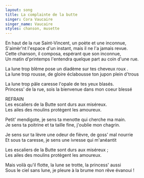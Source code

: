 ```yaml
---
layout: song
title: La complainte de la butte
singer: Cora Vaucaire
singer_name: Vaucaire
styles: chanson, musette
---
```

En haut de la rue Saint-Vincent, un poète et une inconnue,  
S'aimèr'nt l'espace d'un instant, mais il ne l'a jamais revue.  
Cette chanson, il composa, espérant que son inconnue,  
Un matin d'printemps l'entendra quelque part au coin d'une rue.  
  
La lune trop blême pose un diadème sur tes cheveux roux .  
La lune trop rousse, de gloire éclabousse ton jupon plein d'trous  
  
La lune trop pâle caresse l'opale de tes yeux blasés.  
Princess' de la rue, sois la bienvenue dans mon coeur blessé  
  
REFRAIN  
Les escaliers de la Butte sont durs aux miséreux.  
Les ailes des moulins protègent les amoureux.  
  
Petit' mendigote, je sens ta menotte qui cherche ma main.  
Je sens ta poitrine et ta taille fine, j'oublie mon chagrin.  
  
Je sens sur ta lèvre une odeur de fièvre, de goss' mal nourrie  
Et sous ta caresse, je sens une ivresse qui m'anéantit  
  
Les escaliers de la Butte sont durs aux miséreux ;  
Les ailes des moulins protègent les amoureux.  
  
Mais voilà qu'il flotte, la lune se trotte, la princess' aussi  
Sous le ciel sans lune, je pleure à la brume mon rêve évanoui !  
